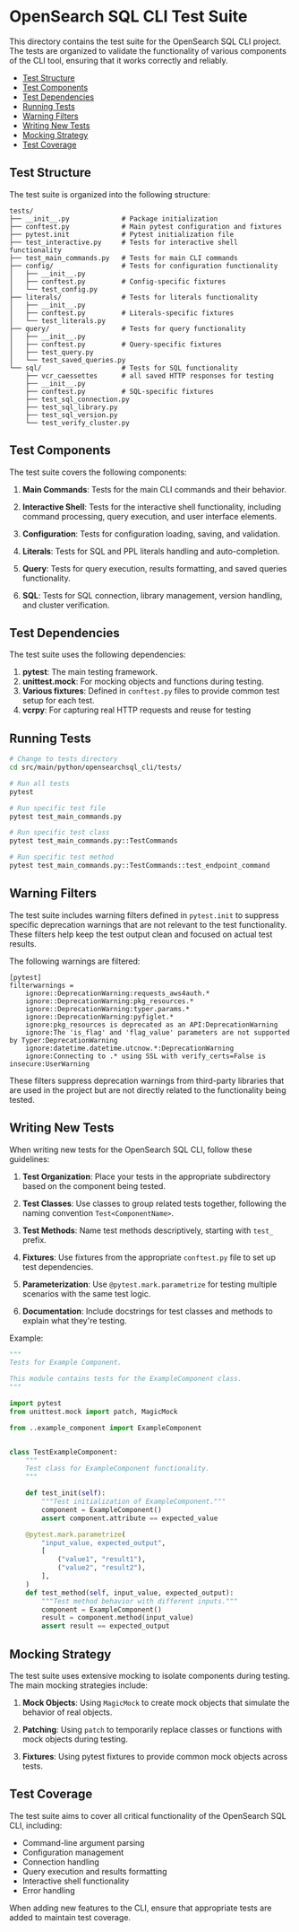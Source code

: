 # OpenSearch SQL CLI Test Suite

This directory contains the test suite for the OpenSearch SQL CLI project. The tests are organized to validate the functionality of various components of the CLI tool, ensuring that it works correctly and reliably.

- [Test Structure](#test-structure)
- [Test Components](#test-components)
- [Test Dependencies](#test-dependencies)
- [Running Tests](#running-tests)
- [Warning Filters](#warning-filters)
- [Writing New Tests](#writing-new-tests)
- [Mocking Strategy](#mocking-strategy)
- [Test Coverage](#test-coverage)

## Test Structure

The test suite is organized into the following structure:

```
tests/
├── __init__.py             # Package initialization
├── conftest.py             # Main pytest configuration and fixtures
├── pytest.init             # Pytest initialization file
├── test_interactive.py     # Tests for interactive shell functionality
├── test_main_commands.py   # Tests for main CLI commands
├── config/                 # Tests for configuration functionality
│   ├── __init__.py
│   ├── conftest.py         # Config-specific fixtures
│   └── test_config.py
├── literals/               # Tests for literals functionality
│   ├── __init__.py
│   ├── conftest.py         # Literals-specific fixtures
│   └── test_literals.py
├── query/                  # Tests for query functionality
│   ├── __init__.py
│   ├── conftest.py         # Query-specific fixtures
│   ├── test_query.py
│   └── test_saved_queries.py
└── sql/                    # Tests for SQL functionality
    ├── vcr_caessettes      # all saved HTTP responses for testing
    ├── __init__.py
    ├── conftest.py         # SQL-specific fixtures
    ├── test_sql_connection.py
    ├── test_sql_library.py
    ├── test_sql_version.py
    └── test_verify_cluster.py
```

## Test Components

The test suite covers the following components:

1. **Main Commands**: Tests for the main CLI commands and their behavior.

2. **Interactive Shell**: Tests for the interactive shell functionality, including command processing, query execution, and user interface elements.

3. **Configuration**: Tests for configuration loading, saving, and validation.

4. **Literals**: Tests for SQL and PPL literals handling and auto-completion.

5. **Query**: Tests for query execution, results formatting, and saved queries functionality.

6. **SQL**: Tests for SQL connection, library management, version handling, and cluster verification.

## Test Dependencies

The test suite uses the following dependencies:

1. **pytest**: The main testing framework.
2. **unittest.mock**: For mocking objects and functions during testing.
3. **Various fixtures**: Defined in `conftest.py` files to provide common test setup for each test.
4. **vcrpy**: For capturing real HTTP requests and reuse for testing

## Running Tests

```bash
# Change to tests directory
cd src/main/python/opensearchsql_cli/tests/

# Run all tests
pytest 

# Run specific test file
pytest test_main_commands.py

# Run specific test class
pytest test_main_commands.py::TestCommands

# Run specific test method
pytest test_main_commands.py::TestCommands::test_endpoint_command
```

## Warning Filters

The test suite includes warning filters defined in `pytest.init` to suppress specific deprecation warnings that are not relevant to the test functionality. These filters help keep the test output clean and focused on actual test results.

The following warnings are filtered:

```
[pytest]
filterwarnings =
    ignore::DeprecationWarning:requests_aws4auth.*
    ignore::DeprecationWarning:pkg_resources.*
    ignore::DeprecationWarning:typer.params.*
    ignore::DeprecationWarning:pyfiglet.*
    ignore:pkg_resources is deprecated as an API:DeprecationWarning
    ignore:The 'is_flag' and 'flag_value' parameters are not supported by Typer:DeprecationWarning
    ignore:datetime.datetime.utcnow.*:DeprecationWarning
    ignore:Connecting to .* using SSL with verify_certs=False is insecure:UserWarning
```

These filters suppress deprecation warnings from third-party libraries that are used in the project but are not directly related to the functionality being tested.

## Writing New Tests

When writing new tests for the OpenSearch SQL CLI, follow these guidelines:

1. **Test Organization**: Place your tests in the appropriate subdirectory based on the component being tested.

2. **Test Classes**: Use classes to group related tests together, following the naming convention `Test<ComponentName>`.

3. **Test Methods**: Name test methods descriptively, starting with `test_` prefix.

4. **Fixtures**: Use fixtures from the appropriate `conftest.py` file to set up test dependencies.

5. **Parameterization**: Use `@pytest.mark.parametrize` for testing multiple scenarios with the same test logic.

6. **Documentation**: Include docstrings for test classes and methods to explain what they're testing.

Example:

```python
"""
Tests for Example Component.

This module contains tests for the ExampleComponent class.
"""

import pytest
from unittest.mock import patch, MagicMock

from ..example_component import ExampleComponent


class TestExampleComponent:
    """
    Test class for ExampleComponent functionality.
    """

    def test_init(self):
        """Test initialization of ExampleComponent."""
        component = ExampleComponent()
        assert component.attribute == expected_value

    @pytest.mark.parametrize(
        "input_value, expected_output",
        [
            ("value1", "result1"),
            ("value2", "result2"),
        ],
    )
    def test_method(self, input_value, expected_output):
        """Test method behavior with different inputs."""
        component = ExampleComponent()
        result = component.method(input_value)
        assert result == expected_output
```

## Mocking Strategy

The test suite uses extensive mocking to isolate components during testing. The main mocking strategies include:

1. **Mock Objects**: Using `MagicMock` to create mock objects that simulate the behavior of real objects.

2. **Patching**: Using `patch` to temporarily replace classes or functions with mock objects during testing.

3. **Fixtures**: Using pytest fixtures to provide common mock objects across tests.

## Test Coverage

The test suite aims to cover all critical functionality of the OpenSearch SQL CLI, including:

- Command-line argument parsing
- Configuration management
- Connection handling
- Query execution and results formatting
- Interactive shell functionality
- Error handling

When adding new features to the CLI, ensure that appropriate tests are added to maintain test coverage.
